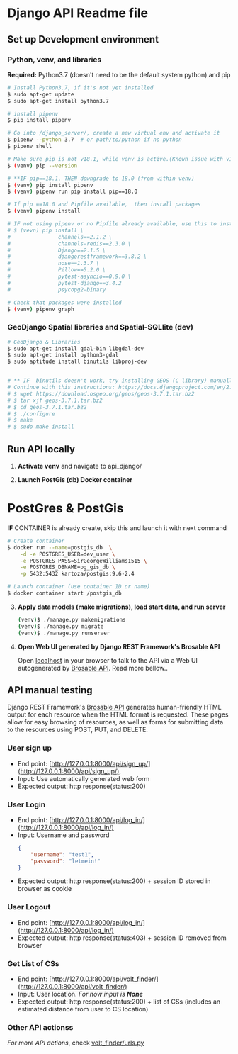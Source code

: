
# Django API Readme file

## Set up Development environment

### Python, venv, and libraries

**Required:** Python3.7 (doesn't need to be the default system python) and pip
```bash
# Install Python3.7, if it's not yet installed
$ sudo apt-get update
$ sudo apt-get install python3.7

# install pipenv
$ pip install pipenv

# Go into /django_server/, create a new virtual env and activate it
$ pipenv --python 3.7  # or path/to/python if no python 
$ pipenv shell

# Make sure pip is not v18.1, while venv is active.(Known issue with v18.1, fix src: https://github.com/pypa/pipenv/issues/2924)
$ (venv) pip --version

# **IF pip==18.1, THEN downgrade to 18.0 (from within venv)
$ (venv) pip install pipenv
$ (venv) pipenv run pip install pip==18.0

# If pip ==18.0 and Pipfile available,  then install packages
$ (venv) pipenv install

# IF not using pipenv or no Pipfile already available, use this to install packages
# $ (vevn) pip install \
#               channels==2.1.2 \
#               channels-redis==2.3.0 \
#               Django==2.1.5 \
#               djangorestframework==3.8.2 \
#               nose==1.3.7 \
#               Pillow==5.2.0 \
#               pytest-asyncio==0.9.0 \
#               pytest-django==3.4.2
#               psycopg2-binary

# Check that packages were installed
$ (venv) pipenv graph
```

### GeoDjango Spatial libraries and Spatial-SQLlite (dev)
```bash
# GeoDjango & Libraries
$ sudo apt-get install gdal-bin libgdal-dev
$ sudo apt-get install python3-gdal
$ sudo aptitude install binutils libproj-dev


# ** IF  binutils doesn't work, try installing GEOS (C library) manually
# Continue with this instructions: https://docs.djangoproject.com/en/2.1/ref/contrib/gis/install/geolibs/
# $ wget https://download.osgeo.org/geos/geos-3.7.1.tar.bz2
# $ tar xjf geos-3.7.1.tar.bz2
# $ cd geos-3.7.1.tar.bz2
# $ ./configure
# $ make
# $ sudo make install
```


## Run API locally
1. **Activate venv** and navigate to api_django/ 

2. **Launch PostGis (db) Docker container**
# PostGres & PostGis
**IF** CONTAINER is already create, skip this and launch it with next command
```bash
# Create container
$ docker run --name=postgis_db  \
    -d -e POSTGRES_USER=dev_user \
    -e POSTGRES_PASS=SirGeorgeWilliams1515 \
    -e POSTGRES_DBNAME=pg_gis_db \
    -p 5432:5432 kartoza/postgis:9.6-2.4

# Launch container (use container ID or name)
$ docker container start /postgis_db
```

3. **Apply data models (make migrations), load start data, and run server** 
    ```bash 
    (venv)$ ./manage.py makemigrations
    (venv)$ ./manage.py migrate
    (venv)$ ./manage.py runserver
    ``` 
4. **Open Web UI generated by Django REST Framework's Brosable API**

    Open [localhost](http://127.0.0.1:8000/api/sign_up/) in your browser to talk to the API via a Web UI autogenerated by [Brosable API](https://www.django-rest-framework.org/topics/browsable-api/). Read more bellow..

## API manual testing 

Django REST Framework's [Brosable API](https://www.django-rest-framework.org/topics/browsable-api/) generates human-friendly HTML output for each resource when the HTML format is requested. These pages allow for easy browsing of resources, as well as forms for submitting data to the resources using POST, PUT, and DELETE.

### User sign up
- End point: [http://127.0.0.1:8000/api/sign_up/](http://127.0.0.1:8000/api/sign_up/).
- Input: Use automatically generated web form
- Expected output: http response(status:200)

### User Login 
- End point: [http://127.0.0.1:8000/api/log_in/](http://127.0.0.1:8000/api/log_in/)
- Input: Username and password
    ```JSON
    {
        "username": "test1",
        "password": "letmein!"
    }
    ```
- Expected output: http response(status:200) + session ID stored in browser as cookie

### User Logout 
- End point: [http://127.0.0.1:8000/api/log_in/](http://127.0.0.1:8000/api/log_in/)
- Expected output: http response(status:403) + session ID removed from browser

### Get List of CSs
- End point: [http://127.0.0.1:8000/api/volt_finder/](http://127.0.0.1:8000/api/volt_finder/)
- Input: User location. *For now input is **None***
- Expected output: http response(status:200) + list of CSs (includes an estimated distance from user to CS location)

### Other API actionss
*For more API actions*, check [volt_finder/urls.py](volt_finder/urls.py)